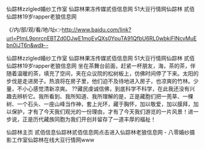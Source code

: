 仙踪林zzlgled婚纱工作室
仙踪林果冻传媒贰佰信息网
51大豆行情网仙踪林 贰佰
仙踪林19岁rapper老狼信息网


《/内/部/观/看/地/址👉http://www.baidu.com/link?url=PImL9pnrcnEBTZd0DJwE1moEyQXs0YpuTA91QfbU6RL0wbkiFlNcvMuEbn0iJT6n&wd》--

仙踪林zzlgled婚纱工作室
仙踪林果冻传媒贰佰信息网
51大豆行情网仙踪林 贰佰
仙踪林19岁rapper老狼信息网
坐在茶舞台前面，赶紧一杯朋友，海，茶的茶，伴随着温暖的茶，填充了空间，夹在众议院的松树板上，仿佛时间停了下来。太阳的步伐是走进房子。热浪将在房子里，他们迫不及待地进入房子，也凉爽的竹林。少量，不小心感觉清新凉爽。
??藏民虔诚信佛，到底科学不科学，在此我还没有兴趣去辨析它。我所看到、我所知道、我所理解的是，正是藏胞们把一蔸草、一棵树、一个石头、一座山峰当作神，套上光环，藏于胸怀，加以敬爱，加以膜拜，加以保护，才有了今天我们观光的一份理由，才有了今天我们游览的一片风景！进一步说，正是历代藏族同胞为我们开创并留存了一道丰厚的福祉！





仙踪林主页 贰佰信息仙踪林贰佰信息网点击进入仙踪林老狼信息网 - 八零婚纱摄影工作室仙踪林在线大豆行情网www
